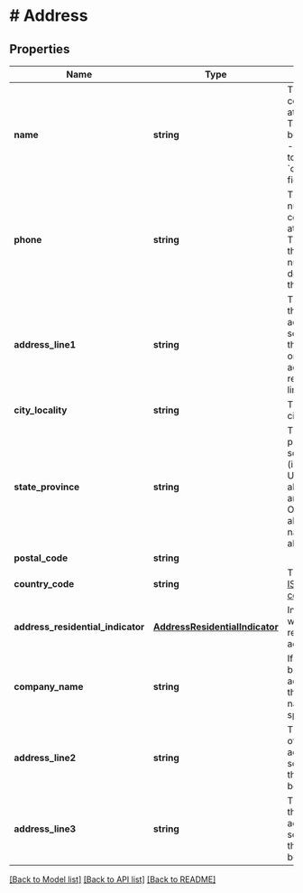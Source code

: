 # # Address

## Properties

Name | Type | Description | Notes
------------ | ------------- | ------------- | -------------
**name** | **string** | The name of a contact person at this address.  This field may be set instead of - or in addition to - the &#x60;company_name&#x60; field. |
**phone** | **string** | The phone number of a contact person at this address.  The format of this phone number varies depending on the country. |
**address_line1** | **string** | The first line of the street address.  For some addresses, this may be the only line.  Other addresses may require 2 or 3 lines. |
**city_locality** | **string** | The name of the city or locality |
**state_province** | **string** | The state or province.  For some countries (including the U.S.) only abbreviations are allowed.  Other countries allow the full name or abbreviation. |
**postal_code** | **string** |  |
**country_code** | **string** | The two-letter [ISO 3166-1 country code](https://en.wikipedia.org/wiki/ISO_3166-1) |
**address_residential_indicator** | [**AddressResidentialIndicator**](AddressResidentialIndicator.md) | Indicates whether this is a residential address. |
**company_name** | **string** | If this is a business address, then the company name should be specified here. | [optional]
**address_line2** | **string** | The second line of the street address.  For some addresses, this line may not be needed. | [optional]
**address_line3** | **string** | The third line of the street address.  For some addresses, this line may not be needed. | [optional]

[[Back to Model list]](../../README.md#models) [[Back to API list]](../../README.md#endpoints) [[Back to README]](../../README.md)
